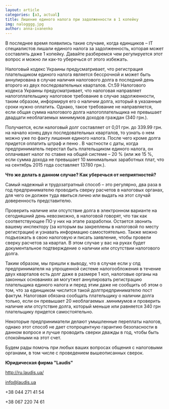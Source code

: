 ```yaml
---
layout: article
categories: [a3, actual]
title: Лишение единого налога при задолженности в 1 копейку
img: nalogggg.jpg
author: anna-ivanenko
--- 
```

В последнее время появились такие случаие, когда единщиков – IT специалистов лишали единого налога за задолженность, 
которая может составлять даже 1 копейку. Давайте разберемся чем регулируется этот вопрос и можно ли как-то уберечься 
от этого избежать.

Налоговый кодекс Украины предусматривает, что регистрация плательщиком единого налога является бессрочной и может 
быть аннулирована в случае наличия налогового долга в последний день второго из двух последовательных кварталов.
Ст.59 Налогового кодекса Украины предусматривает, что налоговая направляет налогоплательщику налоговое требование
в случае задолженности, таким образом, информируя его о наличии долга, который в указанные сроки нужно оплатить. 
Однако, такое требование не направляется, если общая сумма налогового долга налогоплательщика не превышает двадцати
необлагаемых минимумов доходов граждан (340 грн.).

Получается, если налоговый долг составляет от 0,01 грн. до 339.99 грн. на начало конец двух последовательных кварталов, 
то узнать о нем можно уже по факту лишения единого налога. После чего кроме долга  придется оплатить штраф и пеню . 
В частности с даты, когда предприниматель перестал быть плательщиком единого налога, он оплачивает налог по ставке на общей 
системе – 20 % (или же 15 %, если сумма дохода не превышает 10 минимальных заработных плат, что на сентябрь 2015 года 
составляет 13780 грн.). 

**Что же делать в данном случае? Как уберечься от неприятностей?**

Самый надежный и трудозатратный способ – это регулярно, два раза в год предпринимателю проводить сверку расчетов в 
налоговых органах, для чего он должен туда явиться лично или выдать на этот случай доверенность представителю. 

Проверить наличие или отсутствие долга в электронном варианте на сегодняшний день невозможно, в налоговой говорят, что 
так как соответствующее ПО у них на этапе разработки. Остается звонить вашему инспектору (за которым вы закреплены в 
налоговой по месту регистрации) и узнавать информацию самостоятельно. Также можно подъезжать в свою налоговую и писать 
заявление, чтобы провели сверку расчетов за квартал. В этом случае у вас на руках будет документальное подтверждение о 
наличии или отсутствии налогового долга.

Таким образом, мы пришли к выводу, что в случае если у спд предпринимателя на упрощенной системе налогообложения в 
течение двух кварталов есть долг даже в размере 1 коп, налоговые органы на законных основаниях ая могутжет аннулировать 
регистрацию плательщика единого налога и перед этим даже не сообщить об этом о том, что за единщиком числится такой 
долгпредпринимателю пост фактум. Налоговая обязана сообщать плательщику о наличии долга только, если он превышает 20 
необлагаемых .минимумов и проверить наличие или отсутствие долга, который  меньше или равняется 340 грн плательщику 
придется самостоятельно.

Некоторые предприниматели делают умышленные переплаты налогов, однако этот способ не дает стопроцентную гарантию 
безопасности в данном вопросе и лучше проводить сверки дважды в год, чтобы быть спокойными на этот счет.

Будем рады помочь при любых ваших вопросах общения с налоговыми органами, в том числе с проведением вышеописанных сверок.

**Юридическая фирма "Laudis"**

http://ru.laudis.ua/

info@laudis.ua

+38 044 271 41 54

+38 067 220 74 61


